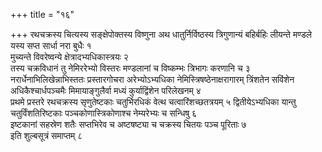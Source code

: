 +++
title = "१६"

+++
रथचक्रस्य चित्यस्य सङ्क्षेपोक्तस्य
विष्णुना अथ धातुर्निर्विष्ठस्य त्रिगुणान्यं बहिर्बहिः
लीयन्ते मण्डले यस्य सप्त सार्धा नरा बुधैः १   
मुच्यन्ते
विवरेष्वन्ये क्षेत्रादभ्यधिकास्त्रयः २   
तस्य चक्रविधानं
तु नेमिररेभ्यो विस्तरः मण्डलानां च विष्कम्भः त्रिभागः करणानि च ३
नरार्धेनाभिलिखेन्नाभिस्ततः प्रस्तारगोचरा अरेभ्योऽभ्यधिका
नेमिस्त्रिषष्ठेनाक्षरागारम् त्रिंशतेन सविंशेन अधिकैश्चार्धपञ्चमैः
मिमायाङ्गुलैर्वा मध्यं कुर्याद्विंशेन परिलेखनम् ४   
प्रथमे
प्रस्तरे रथचक्रस्य सृणुतेष्टकाः चतुर्भिरधिकं वेत्थ
चत्वारिंशच्छतत्रयम् ५
द्वितीयेऽभ्यधिका यान्तु
चतुर्विंशतिरिष्टकाः
पञ्चकोणास्त्रिकोणाश्च नेम्यरेभ्यः च सन्धिषु
६   
इष्टकानां सहस्रेण शतैः सप्तभिरेव च अष्टषष्ट्या च चक्रस्य चितयः पञ्च
पूरिताः ७   
इति शुल्बसूत्रं समाप्तम् ८   